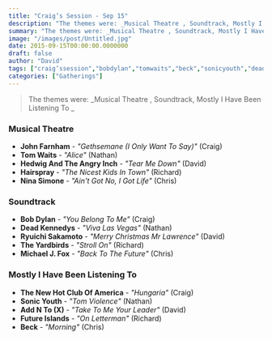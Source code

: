 ```yaml
---
title: "Craig’s Session - Sep 15"
description: "The themes were: _Musical Theatre , Soundtrack, Mostly I Have Been Listening To _"
summary: "The themes were: _Musical Theatre , Soundtrack, Mostly I Have Been Listening To _"
image: "/images/post/Untitled.jpg"
date: 2015-09-15T00:00:00.0000000
draft: false
author: "David"
tags: ["craig’ssession","bobdylan","tomwaits","beck","sonicyouth","deadkennedys","ninasimone","ryuichisakamoto","addntox","hairspray","johnfarnham","michaeljfox","theyardbirds","futureislands","hedwigandtheangryinch","thenewhotclubofamerica"]
categories: ["Gatherings"]
---
```

> The themes were: _Musical Theatre , Soundtrack, Mostly I Have Been Listening To _
### Musical Theatre 
- **John Farnham** - _"Gethsemane (I Only Want To Say)"_ (Craig)
- **Tom Waits** - _"Alice"_ (Nathan)
- **Hedwig And The Angry Inch** - _"Tear Me Down"_ (David)
- **Hairspray** - _"The Nicest Kids In Town"_ (Richard)
- **Nina Simone** - _"Ain't Got No, I Got Life"_ (Chris)
### Soundtrack
- **Bob Dylan** - _"You Belong To Me"_ (Craig)
- **Dead Kennedys** - _"Viva Las Vegas"_ (Nathan)
- **Ryuichi Sakamoto** - _"Merry Christmas Mr Lawrence"_ (David)
- **The Yardbirds** - _"Stroll On"_ (Richard)
- **Michael J. Fox** - _"Back To The Future"_ (Chris)
### Mostly I Have Been Listening To 
- **The New Hot Club Of America** - _"Hungaria"_ (Craig)
- **Sonic Youth** - _"Tom Violence"_ (Nathan)
- **Add N To (X)** - _"Take To Me Your Leader"_ (David)
- **Future Islands** - _"On Letterman"_ (Richard)
- **Beck** - _"Morning"_ (Chris)

